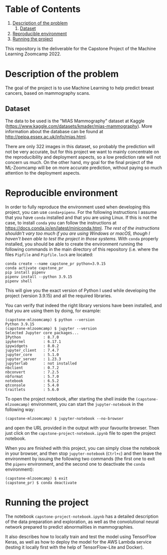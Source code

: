 
# Table of Contents

1.  [Description of the problem](#orgcf01559)
    1.  [Dataset](#orga060873)
2.  [Reproducible environment](#orgcc9edf9)
3.  [Running the project](#org24c3295)

This repository is the deliverable for the Capstone Project of the Machine
Learning Zoomcamp 2022.


<a id="orgcf01559"></a>

# Description of the problem

The goal of the project is to use Machine Learning to help predict breast
cancers, based on mammography scans.


<a id="orga060873"></a>

## Dataset

The data to be used is the "MIAS Mammography" dataset at Kaggle
(<https://www.kaggle.com/datasets/kmader/mias-mammography>). More information
about the database can be found at <http://peipa.essex.ac.uk/info/mias.html>.

There are only 322 images in this dataset, so probably the prediction will not
be very accurate, but for this project we want to mainly concentrate on the
reproducibility and deployment aspects, so a low prediction rate will not
concern us much. On the other hand, my goal for the final project of the
ML-Zoomcamp will be on more accurate prediction, without paying so much
attention to the deployment aspects.


<a id="orgcc9edf9"></a>

# Reproducible environment

In order to fully reproduce the environment used when developing this project,
you can use `conda+pipenv`. For the following instructions I assume that you
have `conda` installed and that you are using Linux. If this is
not the case, to install `conda` you can follow the instructions at 
<https://docs.conda.io/en/latest/miniconda.html>. 
*The rest of the instructions shouldn't vary too much if you are using Windows
or macOS, though I haven't been able to test the project in those systems*. With
`conda` properly installed, you should be able to create the environment running
the following commands in the main directory of this repository (i.e. where the
files `Pipfile` and `Pipfile.lock` are located:

    conda create --name capstone_pr python=3.9.15
    conda activate capstone_pr
    pip install pipenv
    pipenv install --python 3.9.15
    pipenv shell

This will give you the exact version of Python I used while developing the
project (version 3.9.15) and all the required libraries. 

You can verify that indeed the right library versions have been installed, and
that you are using them by doing, for example:

    (capstone-mlzoomcamp) $ python --version
    Python 3.9.15
    (capstone-mlzoomcamp) $ jupyter --version
    Selected Jupyter core packages...
    IPython          : 8.7.0
    ipykernel        : 6.17.1
    ipywidgets       : 8.0.2
    jupyter_client   : 7.4.7
    jupyter_core     : 5.1.0
    jupyter_server   : 1.23.3
    jupyterlab       : not installed
    nbclient         : 0.7.2
    nbconvert        : 7.2.5
    nbformat         : 5.7.0
    notebook         : 6.5.2
    qtconsole        : 5.4.0
    traitlets        : 5.6.0

To open the project notebook, after starting the shell inside the
`(capstone-mlzoomcamp)` environment, you can start the `jupyter-notebook` in the
following way:

    (capstone-mlzoomcamp) $ jupyter-notebook --no-browser

and open the URL provided in the output with your favourite browser. Then just
click on the `capstone-project-notebook.ipynb` file to open the project
notebook. 

When you are finished with this project, you can simply close the notebook in
your browser, and then stop `jupyter-notebook` (`Ctrl+c`) and then leave the
environment by issuing the following two commands (the first one to exit the
`pipenv` environment, and the second one to deactivate the `conda` environment):

    (capstone-mlzoomcamp) $ exit
    (capstone_pr) $ conda deactivate


<a id="org24c3295"></a>

# Running the project

The notebook `capstone-project-notebook.ipynb` has a detailed description of the
data preparation and exploration, as well as the convolutional neural network
prepared to predict abnormalities in mammographies. 

It also describes how to locally train and test the model using TensorFlow
Keras, as well as how to deploy the model for the AWS Lambda service (testing it
locally first with the help of TensorFlow-Lite and Docker).

